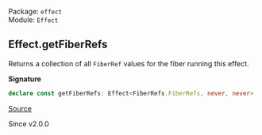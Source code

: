 Package: `effect`<br />
Module: `Effect`<br />

## Effect.getFiberRefs

Returns a collection of all `FiberRef` values for the fiber running this
effect.

**Signature**

```ts
declare const getFiberRefs: Effect<FiberRefs.FiberRefs, never, never>
```

[Source](https://github.com/Effect-TS/effect/tree/main/packages/effect/src/Effect.ts#L10415)

Since v2.0.0